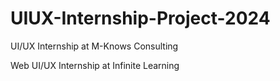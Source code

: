 # UIUX-Internship-Project-2024
UI/UX Internship at M-Knows Consulting

Web UI/UX Internship at Infinite Learning 
